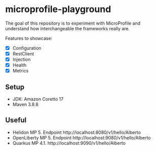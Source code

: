 # microprofile-playground

The goal of this repository is to experiment with MicroProfile and understand how interchangeable the frameworks really are.

Features to showcase:
- [x] Configuration
- [x] RestClient
- [x] Injection
- [x] Health
- [x] Metrics

## Setup
- JDK: Amazon Coretto 17
- Maven 3.8.6

## Useful
- Helidon MP 5. Endpoint http://localhost:8080/v1/hello/Alberto
- OpenLiberty MP 5. Endpoint http://localhost:9080/v1/hello/Alberto
- Quarkus MP 4.1. http://localhost:9090/v1/hello/Alberto
